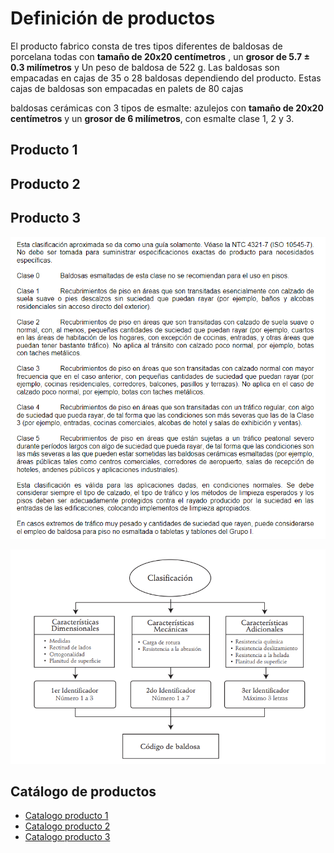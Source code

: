# Definición de productos


El producto fabrico consta de tres tipos diferentes de baldosas de porcelana todas con **tamaño de 20x20 centímetros** , un **grosor de 5.7 $\pm$ 0.3 milímetros** y Un peso de baldosa de 522 g. Las baldosas son empacadas en cajas de 35 o 28 baldosas dependiendo del producto.  Estas cajas de baldosas son empacadas en palets de 80 cajas

baldosas cerámicas con 3 tipos de esmalte: azulejos con **tamaño de 20x20 centímetros** y un **grosor de 6 milímetros**, con esmalte clase 1, 2 y 3.
<!--
(19.8x19.8)
-->

## Producto 1

## Producto 2

## Producto 3



![Baldosa cerámica](2clases-de-baldosas.png)


![Baldosa cerámica](2clasificacion-baldosas.png)

## Catálogo de productos
* [Catalogo producto 1](/catalogos/1productos_baldosa.pdf) 
* [Catalogo producto 2](/catalogos/1productos_baldosa2.pdf) 
* [Catalogo producto 3](/catalogos/1productos_baldosa2.pdf) 

<!--

<embed src="/Tile-Tech/catalogos/1productos_baldosa.pdf" type="application/pdf" width="100%" height="400px" />

<embed src="/Tile-Tech/catalogos/1productos_baldosa2.pdf" type="application/pdf" width="100%" height="400px" />

<embed src="/Tile-Tech/catalogos/1productos_baldosa3.pdf" type="application/pdf" width="100%" height="400px" />
-->
